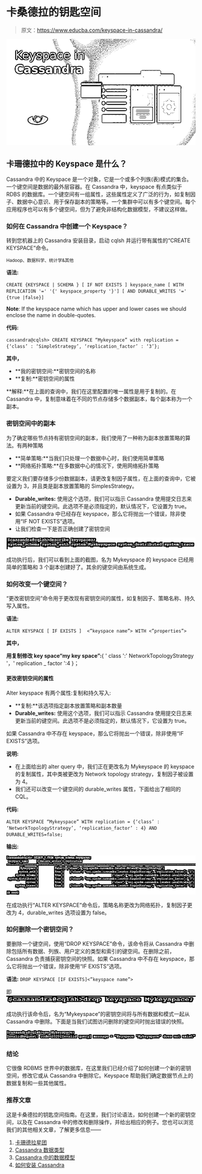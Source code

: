 # 卡桑德拉的钥匙空间

> 原文：<https://www.educba.com/keyspace-in-cassandra/>

![Keyspace in Cassandra](img/f1e9d3c4b3704e7d3916181b400fa210.png)



## 卡珊德拉中的 Keyspace 是什么？

Cassandra 中的 Keyspace 是一个对象，它是一个或多个列族(表)模式的集合。一个键空间是数据的最外层容器。在 Cassandra 中，keyspace 有点类似于 RDBS 的数据库。一个键空间有一组属性，这些属性定义了广泛的行为，如复制因子、数据中心意识、用于保存副本的策略等。一个集群中可以有多个键空间。每个应用程序也可以有多个键空间，但为了避免非结构化数据模型，不建议这样做。

### 如何在 Cassandra 中创建一个 Keyspace？

转到您机器上的 Cassandra 安装目录，启动 cqlsh 并运行带有属性的“CREATE KEYSPACE”命令。

<small>Hadoop、数据科学、统计学&其他</small>

**语法:**

`CREATE {KEYSPACE | SCHEMA } [ IF NOT EXISTS ] keyspace_name
[ WITH REPLICATION '=' '{' keyspace_property '}'] [ AND DURABLE_WRITES '=' {true |false}]`

**Note**: If the keyspace name which has upper and lower cases we should enclose the name in double-quotes.

**代码:**

`cassandra@cqlsh> CREATE KEYSPACE “Mykeyspace” with replication = {‘class’ : ‘SimpleStrategy’, ‘replication_factor’ : ‘3’};`

**其中，**

*   **我的密钥空间:**密钥空间的名称
*   **复制:**密钥空间的属性

**解释:**在上面的查询中，我们在这里配置的唯一属性是用于复制的。在 Cassandra 中，复制意味着在不同的节点存储多个数据副本，每个副本称为一个副本。

### 密钥空间中的副本

为了确定哪些节点持有密钥空间的副本，我们使用了一种称为副本放置策略的算法。有两种策略

*   **简单策略:**当我们只处理一个数据中心时，我们使用简单策略
*   **网络拓扑策略:**在多数据中心的情况下，使用网络拓扑策略

要定义我们要存储多少份数据副本，请更改复制因子属性，在上面的查询中，它被设置为 3，并且类是副本放置策略的 SimplesStrategy。

*   **Durable_writes:** 使用这个选项，我们可以指示 Cassandra 使用提交日志来更新当前的键空间。此选项不是必须指定的，默认情况下，它设置为 true。
*   如果 Cassandra 中已经存在 keyspace，那么它将抛出一个错误，除非使用“IF NOT EXISTS”选项。
*   让我们检查一下是否正确创建了密钥空间

![keyspace in cassandra - 1](img/68900c4f6dc157ae2a9df8baf5800d97.png)



成功执行后，我们可以看到上面的截图，名为 Mykeyspace 的 keyspace 已经用简单的策略和 3 个副本创建好了。其余的键空间由系统生成。

### 如何改变一个键空间？

“更改密钥空间”命令用于更改现有密钥空间的属性，如复制因子、策略名称、持久写入属性。

**语法:**

`ALTER KEYSPACE [ IF EXISTS ]  <”keyspace name”> WITH <”properties”>`

**其中，**

**用复制修改 key space“my key space”:**{ ' class ':' NetworkTopologyStrategy '，' replication _ factor ':4 }；

#### 更改密钥空间的属性

Alter keyspace 有两个属性:复制和持久写入:

*   **复制:**该选项指定副本放置策略和副本数量
*   **Durable_writes:** 使用这个选项，我们可以指示 Cassandra 使用提交日志来更新当前的键空间。此选项不是必须指定的，默认情况下，它设置为 true。

如果 Cassandra 中不存在 keyspace，那么它将抛出一个错误，除非使用“IF EXISTS”选项。

**说明:**

*   在上面给出的 alter query 中，我们正在更改名为 Mykeyspace 的 keyspace 的复制属性，其中类被更改为 Network topology strategy，复制因子被设置为 4。
*   我们还可以改变一个键空间的 durable_writes 属性，下面给出了相同的 CQL。

**代码:**

`ALTER KEYSPACE “Mykeyspace” WITH replication = {‘class’ : ‘NetworkTopologyStrategy’, ‘replication_factor’ : 4} AND DURABLE_WRITES=false;`

**输出:**

![keyspace in cassandra - 2](img/c9aeed00ec9d24ae0a4235e05574bf27.png)



在成功执行“ALTER KEYSPACE”命令后，策略名称更改为网络拓扑，复制因子更改为 4，durable_writes 选项设置为 false。

### 如何删除一个密钥空间？

要删除一个键空间，使用“DROP KEYSPACE”命令，该命令将从 Cassandra 中删除包括所有数据、列族、用户定义的类型和索引的键空间。在删除之前，Cassandra 负责捕获密钥空间的快照。如果 Cassandra 中不存在 keyspace，那么它将抛出一个错误，除非使用“IF EXISTS”选项。

**语法:** `DROP KEYSPACE [IF EXISTS]<”keyspace name”>`

即
![Delete Command](img/279e042bde0801b66a8db826209ea176.png)



成功执行该命令后，名为“Mykeyspace”的密钥空间将与所有数据和模式一起从 Cassandra 中删除。下面是当我们试图访问删除的键空间时抛出错误的快照。

![Delete Command ](img/adf156e149b6742e2acf0d867196076b.png)



### 结论

它很像 RDBMS 世界中的数据库，在这里我们已经介绍了如何创建一个新的密钥空间，修改它或从 Cassandra 中删除它。Keyspace 帮助我们确定数据节点上的数据复制和一些其他属性。

### 推荐文章

这是卡桑德拉的钥匙空间指南。在这里，我们讨论语法，如何创建一个新的密钥空间，以及在 Cassandra 中的修改和删除操作，并给出相应的例子。您也可以浏览我们的其他相关文章，了解更多信息——

1.  [卡珊德拉星团](https://www.educba.com/cassandra-cluster/)
2.  [Cassandra 数据类型](https://www.educba.com/cassandra-data-types/)
3.  [Cassandra 中的数据模型](https://www.educba.com/data-model-in-cassandra/)
4.  [如何安装 Cassandra](https://www.educba.com/install-cassandra/)





